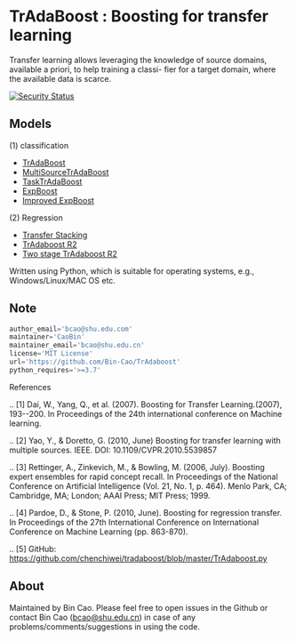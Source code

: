 # TrAdaBoost : Boosting for transfer learning

Transfer learning allows leveraging the knowledge of source domains, available a priori, to help training a classi- fier for a target domain, where the available data is scarce.


[![Security Status](https://www.murphysec.com/platform3/v3/badge/1626904646967132160.svg)](https://www.murphysec.com/accept?code=645babf2266d3ebb42b1005074b53306&type=1&from=2)

## Models
(1) classification
+ [TrAdaBoost](https://github.com/Bin-Cao/TrAdaboost/blob/main/TrAdaBoost)
+ [MultiSourceTrAdaBoost](https://github.com/Bin-Cao/TrAdaboost/blob/main/MultiSourceTrAdaBoost)
+ [TaskTrAdaBoost](https://github.com/Bin-Cao/TrAdaboost/blob/main/TaskTrAdaBoost)
+ [ExpBoost](https://github.com/Bin-Cao/TrAdaboost/tree/main/ExpBoost)
+ [Improved ExpBoost](https://github.com/Bin-Cao/TrAdaboost/tree/main/Improved%20ExpBoost)


(2) Regression
+ [Transfer Stacking](https://github.com/Bin-Cao/TrAdaboost/tree/main/Transfer%20Stacking)
+ [TrAdaboost R2](https://github.com/Bin-Cao/TrAdaboost/tree/main/TrAdaBoost_R2)
+ [Two stage TrAdaboost R2](https://github.com/Bin-Cao/TrAdaboost/tree/main/Two_stage_TrAdaboost_R2)

Written using Python, which is suitable for operating systems, e.g., Windows/Linux/MAC OS etc.

## Note
``` javascript
author_email='bcao@shu.edu.com'
maintainer='CaoBin'
maintainer_email='bcao@shu.edu.cn' 
license='MIT License'
url='https://github.com/Bin-Cao/TrAdaboost'
python_requires='>=3.7'
```

References

.. [1] Dai, W., Yang, Q., et al. (2007). 
Boosting for Transfer Learning.(2007), 193--200. 
In Proceedings of the 24th international conference on Machine learning.

.. [2] Yao, Y., & Doretto, G. (2010, June)
Boosting for transfer learning with multiple sources. IEEE.
DOI: 10.1109/CVPR.2010.5539857

.. [3] Rettinger, A., Zinkevich, M., & Bowling, M. (2006, July). 
Boosting expert ensembles for rapid concept recall. 
In Proceedings of the National Conference on Artificial Intelligence 
(Vol. 21, No. 1, p. 464). 
Menlo Park, CA; Cambridge, MA; London; AAAI Press; MIT Press; 1999.
    
.. [4] Pardoe, D., & Stone, P. (2010, June). 
Boosting for regression transfer. 
In Proceedings of the 27th International Conference 
on International Conference on Machine Learning (pp. 863-870).

.. [5] GitHub: https://github.com/chenchiwei/tradaboost/blob/master/TrAdaboost.py

## About
Maintained by Bin Cao. Please feel free to open issues in the Github or contact Bin Cao
(bcao@shu.edu.cn) in case of any problems/comments/suggestions in using the code. 

